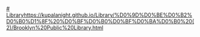 [# Library](https://kupalanight.github.io/Library/%D0%9D%D0%BE%D0%B2%D0%B0%D1%8F%20%D0%BF%D0%B0%D0%BF%D0%BA%D0%B0%20(2)/Brooklyn%20Public%20Library.html)https://kupalanight.github.io/Library/%D0%9D%D0%BE%D0%B2%D0%B0%D1%8F%20%D0%BF%D0%B0%D0%BF%D0%BA%D0%B0%20(2)/Brooklyn%20Public%20Library.html
